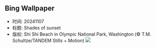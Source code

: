 ## Bing Wallpaper
- 时间: 20241107
- 标题: Shades of sunset
- 版权: Shi Shi Beach in Olympic National Park, Washington (© T.M. Schultze/TANDEM Stills + Motion)
![](https://cn.bing.com/th?id=OHR.ShiShiBeach_EN-US4231457607_UHD.jpg&rf=LaDigue_UHD.jpg&pid=hp&w=3840&h=2160&rs=1&c=4)
